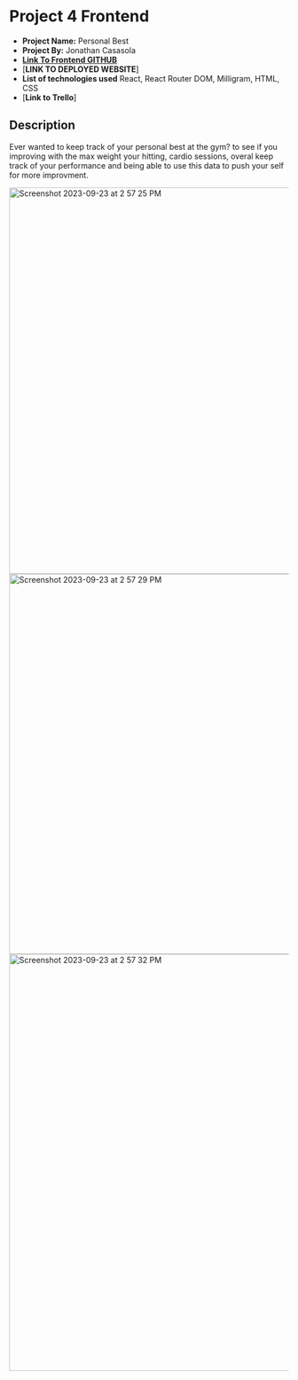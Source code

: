# Project 4 Frontend

- **Project Name:** Personal Best
- **Project By:** Jonathan Casasola
- [**Link To  Frontend GITHUB**](https://github.com/Jonathan1295-09/Project4_Backend.git)
- [**LINK TO DEPLOYED WEBSITE**]
- **List of technologies used** React, React Router DOM, Milligram, HTML, CSS
- [**Link to Trello**]

## Description
Ever wanted to keep track of your personal best at the gym? to see if you improving with the max weight your hitting, cardio sessions, overal keep track of your performance and being able to use this data to push your self for more improvment.

<img width="697" alt="Screenshot 2023-09-23 at 2 57 25 PM" src="https://github.com/Jonathan1295-09/Project4_Frontend/assets/119464197/adb1d526-2748-4c23-82f3-4fc7ae3e5265">
<img width="686" alt="Screenshot 2023-09-23 at 2 57 29 PM" src="https://github.com/Jonathan1295-09/Project4_Frontend/assets/119464197/f986d0b9-a332-43f4-adff-292465bbd22f">
<img width="752" alt="Screenshot 2023-09-23 at 2 57 32 PM" src="https://github.com/Jonathan1295-09/Project4_Frontend/assets/119464197/43137e55-2685-4585-bde4-8ef55d13138f">

